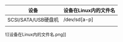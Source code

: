 | 设备                | 设备在Linux内的文件名 |
| ------------------- | --------------------- |
| SCSI/SATA/USB硬盘机 | /dev/sd[a-p]          |
|                     |                       |
![[设备在Linux内的文件名.png]]